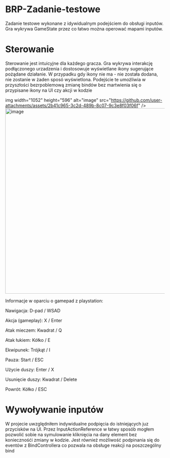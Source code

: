 # BRP-Zadanie-testowe

Zadanie testowe wykonane z idywidualnym podejściem do obsługi inputów.
Gra wykrywa GameState przez co łatwo można operować mapami inputów.

# Sterowanie
Sterowanie jest intuicyjne dla każdego gracza. Gra wykrywa interakcję podłączonego urzadzenia i dostosowuje wyświetlane ikony sugerujące pożądane działanie.
W przypadku gdy ikony nie ma - nie została dodana, nie zostanie w żaden sposó wyświetlona. Podejście te umożliwia w przyszłości bezrpoblemową zmianę bindów bez martwienia się o przypisane ikony na UI czy akcji w kodzie

img width="1052" height="596" alt="image" src="https://github.com/user-attachments/assets/2b41c965-3c2d-489b-8c07-9c3e8f03f06f" />
<img width="1039" height="585" alt="image" src="https://github.com/user-attachments/assets/ab3c205a-a9f6-47f6-8493-87833ff38510" />

Informacje w oparciu o gamepad z playstation:

 Nawigacja:
 D-pad / WSAD
 
 Akcja (gameplay):
 X / Enter
 
 Atak mieczem:
 Kwadrat / Q

 Atak łukiem:
 Kółko / E

 Ekwipunek:
 Trójkąt / I

 Pauza:
 Start / ESC

 Użycie duszy:
 Enter / X

 Usunięcie duszy:
 Kwadrat / Delete

 Powrót:
 Kółko / ESC

 # Wywoływanie inputów
 W projecie uwzględniłem indywidualne podpięcia do istniejących juz przycisków na UI. Przez InputActionReference w łatwy sposób mogłem pozwolić sobie na symulowanie kliknięcia na dany element bez koniecznośći zmiany w kodzie.
 Jest również możliwość podpinania się do eventów z BindControllera co pozwala na obsługe reakcji na poszczególny bind
